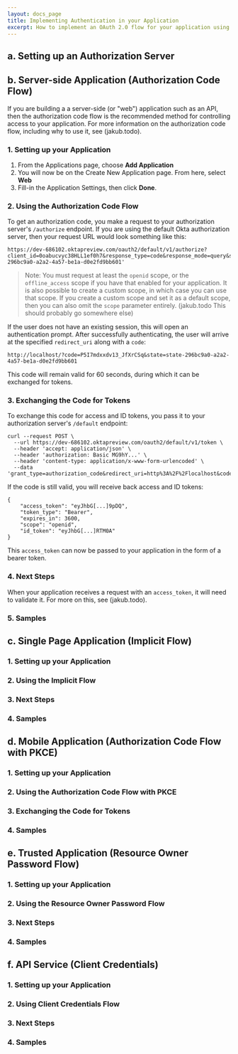 ```yaml
---
layout: docs_page
title: Implementing Authentication in your Application
excerpt: How to implement an OAuth 2.0 flow for your application using Okta.
---
```


## a. Setting up an Authorization Server


## b. Server-side Application (Authorization Code Flow)

If you are building a a server-side (or "web") application such as an API, then the authorization code flow is the recommended method for controlling access to your application. For more information on the authorization code flow, including why to use it, see (jakub.todo).

### 1. Setting up your Application

1. From the Applications page, choose **Add Application**
2. You will now be on the Create New Application page. From here, select **Web**
3. Fill-in the Application Settings, then click **Done**.

### 2. Using the Authorization Code Flow

To get an authorization code, you make a request to your authorization server's `/authorize` endpoint. If you are using the default Okta authorization server, then your request URL would look something like this:

```
https://dev-686102.oktapreview.com/oauth2/default/v1/authorize?client_id=0oabucvyc38HLL1ef0h7&response_type=code&response_mode=query&scope=openid&redirect_uri=http%3A%2F%2Flocalhost&state=state-296bc9a0-a2a2-4a57-be1a-d0e2fd9bb601'
```

> Note: You must request at least the `openid` scope, or the `offline_access` scope if you have that enabled for your application. It is also possible to create a custom scope, in which case you can use that scope. If you create a custom scope and set it as a default scope, then you can also omit the `scope` parameter entirely. (jakub.todo This should probably go somewhere else)

If the user does not have an existing session, this will open an authentication prompt. After successfully authenticating, the user will arrive at the specified `redirect_uri` along with a `code`:

```
http://localhost/?code=P5I7mdxxdv13_JfXrCSq&state=state-296bc9a0-a2a2-4a57-be1a-d0e2fd9bb601
```

This code will remain valid for 60 seconds, during which it can be exchanged for tokens.

### 3. Exchanging the Code for Tokens

To exchange this code for access and ID tokens, you pass it to your authorization server's `/default` endpoint:

```
curl --request POST \
  --url https://dev-686102.oktapreview.com/oauth2/default/v1/token \
  --header 'accept: application/json' \
  --header 'authorization: Basic MG9hY...' \
  --header 'content-type: application/x-www-form-urlencoded' \
  --data 'grant_type=authorization_code&redirect_uri=http%3A%2F%2Flocalhost&code=P59yPm1_X1gxtdEOEZjn'
```

If the code is still valid, you will receive back access and ID tokens:

```
{
    "access_token": "eyJhbG[...]9pDQ",
    "token_type": "Bearer",
    "expires_in": 3600,
    "scope": "openid",
    "id_token": "eyJhbG[...]RTM0A"
}
```

This `access_token` can now be passed to your application in the form of a bearer token.

### 4. Next Steps

When your application receives a request with an `access_token`, it will need to validate it. For more on this, see (jakub.todo).

### 5. Samples

## c. Single Page Application (Implicit Flow)

### 1. Setting up your Application
### 2. Using the Implicit Flow
### 3. Next Steps
### 4. Samples

## d. Mobile Application (Authorization Code Flow with PKCE)

### 1. Setting up your Application
### 2. Using the Authorization Code Flow with PKCE
### 3. Exchanging the Code for Tokens
### 4. Samples

## e. Trusted Application (Resource Owner Password Flow)

### 1. Setting up your Application
### 2. Using the Resource Owner Password Flow
### 3. Next Steps
### 4. Samples

## f. API Service (Client Credentials)

### 1. Setting up your Application
### 2. Using Client Credentials Flow
### 3. Next Steps
### 4. Samples